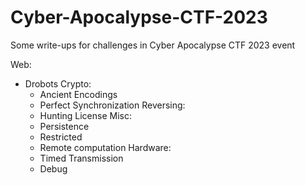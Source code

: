 # Cyber-Apocalypse-CTF-2023
Some write-ups for challenges in Cyber Apocalypse CTF 2023 event


Web:
- Drobots
Crypto:
    - Ancient Encodings
    - Perfect Synchronization
Reversing:
    - Hunting License
Misc:
    - Persistence 
    - Restricted 
    - Remote computation
Hardware:
    + Timed Transmission
    + Debug
